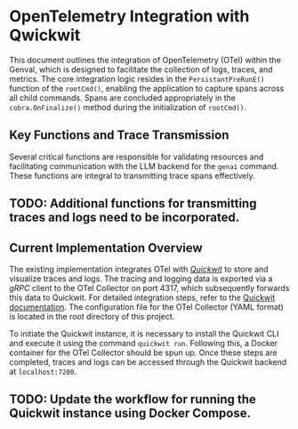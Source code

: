 # OpenTelemetry Integration with Qwickwit

This document outlines the integration of OpenTelemetry (OTel) within the Genval, which is designed to facilitate the collection of logs, traces, and metrics. The core integration logic resides in the `PersistantPreRunE()` function of the `rootCmd()`, enabling the application to capture spans across all child commands. Spans are concluded appropriately in the `cobra.OnFinalize()` method during the initialization of `rootCmd()`.

## Key Functions and Trace Transmission

Several critical functions are responsible for validating resources and facilitating communication with the LLM backend for the `genai` command. These functions are integral to transmitting trace spans effectively.

## TODO: Additional functions for transmitting traces and logs need to be incorporated.

## Current Implementation Overview
The existing implementation integrates OTel with [*Quickwit*](https://quickwit.io/docs) to store and visualize traces and logs. The tracing and logging data is exported via a *gRPC* client to the OTel Collector on port 4317, which subsequently forwards this data to Quickwit. For detailed integration steps, refer to the [Quickwit documentation](https://quickwit.io/docs/distributed-tracing/send-traces/using-otel-collector). The configuration file for the OTel Collector (YAML format) is located in the root directory of this project.

To initiate the Quickwit instance, it is necessary to install the Quickwit CLI and execute it using the command `quickwit run`. Following this, a Docker container for the OTel Collector should be spun up. Once these steps are completed, traces and logs can be accessed through the Quickwit backend at `localhost:7280`.

## TODO: Update the workflow for running the Quickwit instance using Docker Compose.
